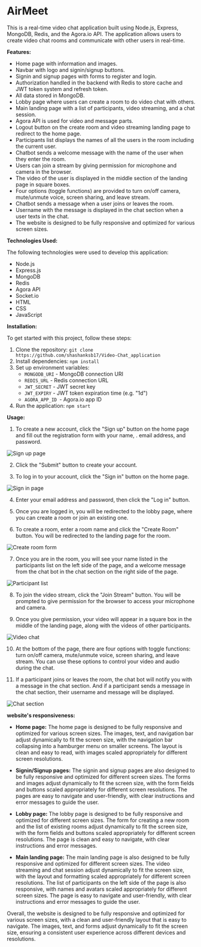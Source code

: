 # AirMeet

This is a real-time video chat application built using Node.js, Express, MongoDB, Redis, and the Agora.io API. The application allows users to create video chat rooms and communicate with other users in real-time.

**Features:**

* Home page with information and images.
* Navbar with logo and signin/signup buttons.
* Signin and signup pages with forms to register and login.
* Authorization handled in the backend with Redis to store cache and JWT token system and refresh token.
* All data stored in MongoDB.
* Lobby page where users can create a room to do video chat with others.
* Main landing page with a list of participants, video streaming, and a chat session.
* Agora API is used for video and message parts.
* Logout button on the create room and video streaming landing page to redirect to the home page.
* Participants list displays the names of all the users in the room including the current user.
* Chatbot sends a welcome message with the name of the user when they enter the room.
* Users can join a stream by giving permission for microphone and camera in the browser.
* The video of the user is displayed in the middle section of the landing page in square boxes.
* Four options (toggle functions) are provided to turn on/off camera, mute/unmute voice, screen sharing, and leave stream.
* Chatbot sends a message when a user joins or leaves the room.
* Username with the message is displayed in the chat section when a user texts in the chat.
* The website is designed to be fully responsive and optimized for various screen sizes.

**Technologies Used:**

The following technologies were used to develop this application:

* Node.js
* Express.js
* MongoDB
* Redis
* Agora API
* Socket.io
* HTML
* CSS
* JavaScript

**Installation:**

To get started with this project, follow these steps:

1. Clone the repository: `git clone https://github.com/shashanksb17/Video-Chat_application`
2. Install dependencies: `npm install`
3. Set up environment variables:
   * `MONGODB_URI` - MongoDB connection URI
   * `REDIS_URL` - Redis connection URL
   * `JWT_SECRET` - JWT secret key
   * `JWT_EXPIRY` - JWT token expiration time (e.g. "1d")
   * `AGORA_APP_ID `- Agora.io app ID
4. Run the application: `npm start`

**Usage:**

1. To create a new account, click the "Sign up" button on the home page and fill out the registration form with your name, . email address, and password.

 ![Sign up page](./frontend/images/signup.PNG)

2. Click the "Submit" button to create your account.

3. To log in to your account, click the "Sign in" button on the home page.

 ![Sign in page](./frontend/images/login.PNG)

4. Enter your email address and password, then click the "Log in" button.

5. Once you are logged in, you will be redirected to the lobby page, where you can create a room or join an existing one.

6. To create a room, enter a room name and click the "Create Room" button. You will be redirected to the landing page for the room.

 ![Create room form](./frontend/images/lobby.PNG)

7. Once you are in the room, you will see your name listed in the participants list on the left side of the page, and a welcome message from the chat bot in the chat section on the right side of the page.

  ![Participant list](./frontend/images/participants.PNG)
  
 
8. To join the video stream, click the "Join Stream" button. You will be prompted to give permission for the browser to access your microphone and camera.

9. Once you give permission, your video will appear in a square box in the middle of the landing page, along with the videos of other participants.

 ![Video chat](./frontend/images/land.PNG)

10. At the bottom of the page, there are four options with toggle functions: turn on/off camera, mute/unmute voice, screen sharing, and leave stream. You can use these options to control your video and audio during the chat.

11. If a participant joins or leaves the room, the chat bot will notify you with a message in the chat section. And if a participant sends a message in the chat section, their username and message will be displayed.

![Chat section ](./frontend/images/chat.PNG)

 **website's responsiveness:**

* **Home page:** The home page is designed to be fully responsive and optimized for various screen sizes. The images, text, and navigation bar adjust dynamically to fit the screen size, with the navigation bar collapsing into a hamburger menu on smaller screens. The layout is clean and easy to read, with images scaled appropriately for different screen resolutions.

* **Signin/Signup pages:** The signin and signup pages are also designed to be fully responsive and optimized for different screen sizes. The forms and images adjust dynamically to fit the screen size, with the form fields and buttons scaled appropriately for different screen resolutions. The pages are easy to navigate and user-friendly, with clear instructions and error messages to guide the user.

* **Lobby page:** The lobby page is designed to be fully responsive and optimized for different screen sizes. The form for creating a new room and the list of existing rooms adjust dynamically to fit the screen size, with the form fields and buttons scaled appropriately for different screen resolutions. The page is clean and easy to navigate, with clear instructions and error messages.

* **Main landing page:** The main landing page is also designed to be fully responsive and optimized for different screen sizes. The video streaming and chat session adjust dynamically to fit the screen size, with the layout and formatting scaled appropriately for different screen resolutions. The list of participants on the left side of the page is also responsive, with names and avatars scaled appropriately for different screen sizes. The page is easy to navigate and user-friendly, with clear instructions and error messages to guide the user.

Overall, the website is designed to be fully responsive and optimized for various screen sizes, with a clean and user-friendly layout that is easy to navigate. The images, text, and forms adjust dynamically to fit the screen size, ensuring a consistent user experience across different devices and resolutions.

